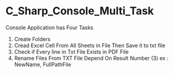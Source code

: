 # C_Sharp_Console_Multi_Task
Console Application has Four Tasks
1) Create Folders 
2) Cread Excel Cell From All Sheets in File Then Save it to txt file
3) Check if Every line in Txt File Exists in PDF File
4) Rename Files From TXT File Depend On Result Number (3) ex : NewName, FullPathFile
